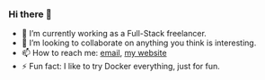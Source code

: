 ### Hi there 👋

- 🔭 I’m currently working as a Full-Stack freelancer.
- 👯 I’m looking to collaborate on anything you think is interesting.
- 📫 How to reach me: [email](mailto:shaharzfrn@gmail.com), [my website](https://shaharzfrn.com/contact)
- ⚡ Fun fact: I like to try Docker everything, just for fun.
  
<!--
**shaharzfrn/shaharzfrn** is a ✨ _special_ ✨ repository because its `README.md` (this file) appears on your GitHub profile.

Here are some ideas to get you started:

- 🔭 I’m currently working on ...
- 🌱 I’m currently learning ...
- 👯 I’m looking to collaborate on ...
- 🤔 I’m looking for help with ...
- 💬 Ask me about ...
- 📫 How to reach me: ...
- 😄 Pronouns: ...
- ⚡ Fun fact: ...
-->
